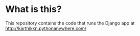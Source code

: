 # What is this?

This repository contains the code that runs the Django app at http://karthikkn.pythonanywhere.com/ 


